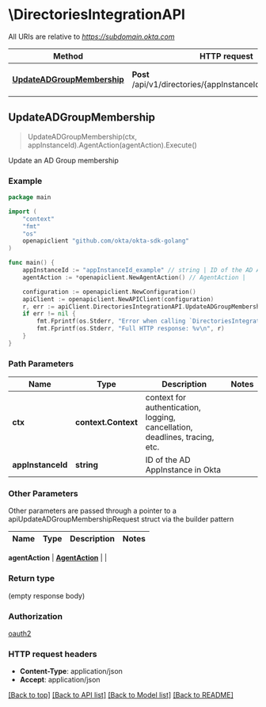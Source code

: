 # \DirectoriesIntegrationAPI

All URIs are relative to *https://subdomain.okta.com*

Method | HTTP request | Description
------------- | ------------- | -------------
[**UpdateADGroupMembership**](DirectoriesIntegrationAPI.md#UpdateADGroupMembership) | **Post** /api/v1/directories/{appInstanceId}/groups/modify | Update an AD Group membership



## UpdateADGroupMembership

> UpdateADGroupMembership(ctx, appInstanceId).AgentAction(agentAction).Execute()

Update an AD Group membership



### Example

```go
package main

import (
    "context"
    "fmt"
    "os"
    openapiclient "github.com/okta/okta-sdk-golang"
)

func main() {
    appInstanceId := "appInstanceId_example" // string | ID of the AD AppInstance in Okta
    agentAction := *openapiclient.NewAgentAction() // AgentAction | 

    configuration := openapiclient.NewConfiguration()
    apiClient := openapiclient.NewAPIClient(configuration)
    r, err := apiClient.DirectoriesIntegrationAPI.UpdateADGroupMembership(context.Background(), appInstanceId).AgentAction(agentAction).Execute()
    if err != nil {
        fmt.Fprintf(os.Stderr, "Error when calling `DirectoriesIntegrationAPI.UpdateADGroupMembership``: %v\n", err)
        fmt.Fprintf(os.Stderr, "Full HTTP response: %v\n", r)
    }
}
```

### Path Parameters


Name | Type | Description  | Notes
------------- | ------------- | ------------- | -------------
**ctx** | **context.Context** | context for authentication, logging, cancellation, deadlines, tracing, etc.
**appInstanceId** | **string** | ID of the AD AppInstance in Okta | 

### Other Parameters

Other parameters are passed through a pointer to a apiUpdateADGroupMembershipRequest struct via the builder pattern


Name | Type | Description  | Notes
------------- | ------------- | ------------- | -------------

 **agentAction** | [**AgentAction**](AgentAction.md) |  | 

### Return type

 (empty response body)

### Authorization

[oauth2](../README.md#oauth2)

### HTTP request headers

- **Content-Type**: application/json
- **Accept**: application/json

[[Back to top]](#) [[Back to API list]](../README.md#documentation-for-api-endpoints)
[[Back to Model list]](../README.md#documentation-for-models)
[[Back to README]](../README.md)

